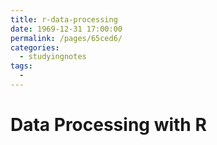 ```yaml
---
title: r-data-processing
date: 1969-12-31 17:00:00
permalink: /pages/65ced6/
categories:
  - studyingnotes
tags:
  - 
---
```

# Data Processing with R

